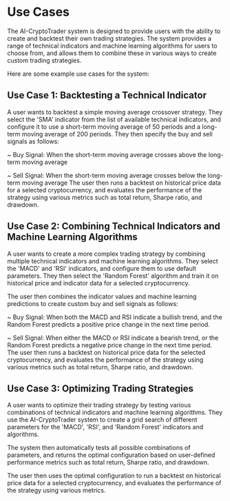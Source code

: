 # Use Cases
The AI-CryptoTrader system is designed to provide users with the ability to create and backtest their own trading strategies. The system provides a range of technical indicators and machine learning algorithms for users to choose from, and allows them to combine these in various ways to create custom trading strategies.

Here are some example use cases for the system:

## Use Case 1: Backtesting a Technical Indicator
A user wants to backtest a simple moving average crossover strategy. They select the 'SMA' indicator from the list of available technical indicators, and configure it to use a short-term moving average of 50 periods and a long-term moving average of 200 periods. They then specify the buy and sell signals as follows:

~ Buy Signal: When the short-term moving average crosses above the long-term moving average

~ Sell Signal: When the short-term moving average crosses below the long-term moving average
The user then runs a backtest on historical price data for a selected cryptocurrency, and evaluates the performance of the strategy using various metrics such as total return, Sharpe ratio, and drawdown.

## Use Case 2: Combining Technical Indicators and Machine Learning Algorithms
A user wants to create a more complex trading strategy by combining multiple technical indicators and machine learning algorithms. They select the 'MACD' and 'RSI' indicators, and configure them to use default parameters. They then select the 'Random Forest' algorithm and train it on historical price and indicator data for a selected cryptocurrency.

The user then combines the indicator values and machine learning predictions to create custom buy and sell signals as follows:

~ Buy Signal: When both the MACD and RSI indicate a bullish trend, and the Random Forest predicts a positive price change in the next time period.

~ Sell Signal: When either the MACD or RSI indicate a bearish trend, or the Random Forest predicts a negative price change in the next time period.
The user then runs a backtest on historical price data for the selected cryptocurrency, and evaluates the performance of the strategy using various metrics such as total return, Sharpe ratio, and drawdown.

## Use Case 3: Optimizing Trading Strategies
A user wants to optimize their trading strategy by testing various combinations of technical indicators and machine learning algorithms. They use the AI-CryptoTrader system to create a grid search of different parameters for the 'MACD', 'RSI', and 'Random Forest' indicators and algorithms.

The system then automatically tests all possible combinations of parameters, and returns the optimal configuration based on user-defined performance metrics such as total return, Sharpe ratio, and drawdown.

The user then uses the optimal configuration to run a backtest on historical price data for a selected cryptocurrency, and evaluates the performance of the strategy using various metrics.
